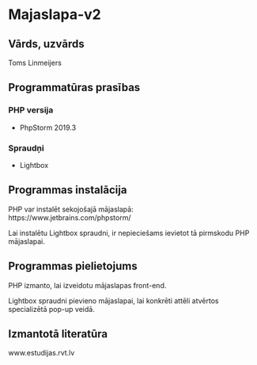 # Majaslapa-v2
<h2><strong>Vārds, uzvārds</strong></h2>
<p>Toms Linmeijers<p>

<h2><strong>Programmatūras prasības</strong></h2>
<h3>PHP versija</h3>
<ul>
  <li>PhpStorm 2019.3</li>
</ul>
<h3>Spraudņi</h3>
<ul>
  <li>Lightbox</li>
</ul>

<h2><strong>Programmas instalācija</strong></h2>
<p>PHP var instalēt sekojošajā mājaslapā: https://www.jetbrains.com/phpstorm/</p>
<p>Lai instalētu Lightbox spraudni, ir nepieciešams ievietot tā pirmskodu PHP mājaslapai.</p>

<h2><strong>Programmas pielietojums</strong></h2>
<p>PHP izmanto, lai izveidotu mājaslapas front-end.</p>
<p>Lightbox spraudni pievieno mājaslapai, lai konkrēti attēli atvērtos specializētā pop-up veidā.

<h2><strong>Izmantotā literatūra</strong></h2>
<p>www.estudijas.rvt.lv</p>
